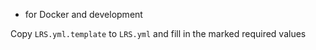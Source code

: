 * for Docker and development

Copy `LRS.yml.template` to `LRS.yml` and fill in the marked required values
